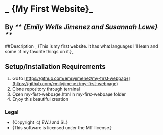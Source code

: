 # _ {My First Website}_
## By _** {Emily Wells Jimenez and Susannah Lowe} **_
##Description
_ {This is my first website. It has what languages I'll learn and some of my favorite things on it.}_

## Setup/Installation Requirements

1. Go to [https://github.com/emilyjimenez/my-first-webpage](https://github.com/emilyjimenez/my-first-webpage)
2. Clone repository through terminal
3. Open my-first-webpage.html in my-first-webpage folder
4. Enjoy this beautiful creation

### Legal
* {Copyright (c) EWJ and SL}
* {This software is licensed under the MIT license.}
